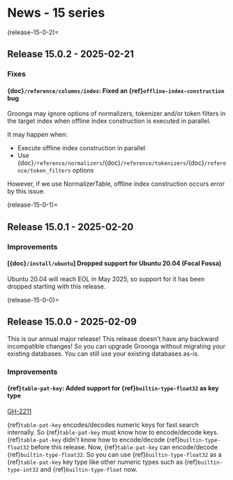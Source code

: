 # News - 15 series

<!-- prettier-ignore-start -->
(release-15-0-2)=
## Release 15.0.2 - 2025-02-21
<!-- prettier-ignore-end -->

### Fixes

#### {doc}`/reference/columns/index`: Fixed an {ref}`offline-index-construction` bug

Groonga may ignore options of normalizers, tokenizer and/or token filters in the target index when offline index construction is executed in parallel.

It may happen when:

- Execute offline index construction in parallel
- Use {doc}`/reference/normalizers`/{doc}`/reference/tokenizers`/{doc}`/reference/token_filters` options

However, if we use NormalizerTable, offline index construction occurs error by this issue.

<!-- prettier-ignore-start -->
(release-15-0-1)=
## Release 15.0.1 - 2025-02-20
<!-- prettier-ignore-end -->

### Improvements

#### [{doc}`/install/ubuntu`] Dropped support for Ubuntu 20.04 (Focal Fossa)

Ubuntu 20.04 will reach EOL in May 2025, so support for it has been dropped
starting with this release.

<!-- prettier-ignore-start -->
(release-15-0-0)=
## Release 15.0.0 - 2025-02-09
<!-- prettier-ignore-end -->

This is our annual major release! This release doesn't have any
backward incompatible changes! So you can upgrade Groonga without
migrating your existing databases. You can still use your existing
databases as-is.

### Improvements

#### {ref}`table-pat-key`: Added support for {ref}`builtin-type-float32` as key type

[GH-2211](https://github.com/groonga/groonga/issues/2211)

{ref}`table-pat-key` encodes/decodes numeric keys for fast search
internally. So {ref}`table-pat-key` must know how to encode/decode
keys. {ref}`table-pat-key` didn't know how to encode/decode
{ref}`builtin-type-float32` before this release. Now,
{ref}`table-pat-key` can encode/decode {ref}`builtin-type-float32`. So
you can use {ref}`builtin-type-float32` as a {ref}`table-pat-key` key
type like other numeric types such as {ref}`builtin-type-int32` and
{ref}`builtin-type-float` now.
